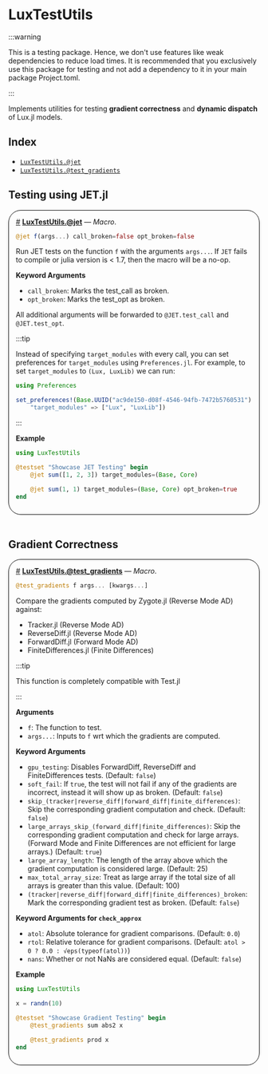 


<a id='LuxTestUtils'></a>

# LuxTestUtils


:::warning


This is a testing package. Hence, we don't use features like weak dependencies to reduce load times. It is recommended that you exclusively use this package for testing and not add a dependency to it in your main package Project.toml.


:::


Implements utilities for testing **gradient correctness** and **dynamic dispatch** of Lux.jl models.


<a id='Index'></a>

## Index

- [`LuxTestUtils.@jet`](#LuxTestUtils.@jet)
- [`LuxTestUtils.@test_gradients`](#LuxTestUtils.@test_gradients)


<a id='Testing-using-JET.jl'></a>

## Testing using JET.jl

<div style='border-width:1px; border-style:solid; border-color:black; padding: 1em; border-radius: 25px;'>
<a id='LuxTestUtils.@jet' href='#LuxTestUtils.@jet'>#</a>&nbsp;<b><u>LuxTestUtils.@jet</u></b> &mdash; <i>Macro</i>.



```julia
@jet f(args...) call_broken=false opt_broken=false
```

Run JET tests on the function `f` with the arguments `args...`. If `JET` fails to compile or julia version is < 1.7, then the macro will be a no-op.

**Keyword Arguments**

  * `call_broken`: Marks the test_call as broken.
  * `opt_broken`: Marks the test_opt as broken.

All additional arguments will be forwarded to `@JET.test_call` and `@JET.test_opt`.

:::tip

Instead of specifying `target_modules` with every call, you can set preferences for `target_modules` using `Preferences.jl`. For example, to set `target_modules` to `(Lux, LuxLib)` we can run:

```julia
using Preferences

set_preferences!(Base.UUID("ac9de150-d08f-4546-94fb-7472b5760531"),
    "target_modules" => ["Lux", "LuxLib"])
```

:::

**Example**

```julia
using LuxTestUtils

@testset "Showcase JET Testing" begin
    @jet sum([1, 2, 3]) target_modules=(Base, Core)

    @jet sum(1, 1) target_modules=(Base, Core) opt_broken=true
end
```

</div>
<br>

<a id='Gradient-Correctness'></a>

## Gradient Correctness

<div style='border-width:1px; border-style:solid; border-color:black; padding: 1em; border-radius: 25px;'>
<a id='LuxTestUtils.@test_gradients' href='#LuxTestUtils.@test_gradients'>#</a>&nbsp;<b><u>LuxTestUtils.@test_gradients</u></b> &mdash; <i>Macro</i>.



```julia
@test_gradients f args... [kwargs...]
```

Compare the gradients computed by Zygote.jl (Reverse Mode AD) against:

  * Tracker.jl (Reverse Mode AD)
  * ReverseDiff.jl (Reverse Mode AD)
  * ForwardDiff.jl (Forward Mode AD)
  * FiniteDifferences.jl (Finite Differences)

:::tip

This function is completely compatible with Test.jl

:::

**Arguments**

  * `f`: The function to test.
  * `args...`: Inputs to `f` wrt which the gradients are computed.

**Keyword Arguments**

  * `gpu_testing`: Disables ForwardDiff, ReverseDiff and FiniteDifferences tests. (Default: `false`)
  * `soft_fail`: If `true`, the test will not fail if any of the gradients are incorrect, instead it will show up as broken. (Default: `false`)
  * `skip_(tracker|reverse_diff|forward_diff|finite_differences)`: Skip the corresponding gradient computation and check. (Default: `false`)
  * `large_arrays_skip_(forward_diff|finite_differences)`: Skip the corresponding gradient computation and check for large arrays. (Forward Mode and Finite Differences are not efficient for large arrays.) (Default: `true`)
  * `large_array_length`: The length of the array above which the gradient computation is considered large. (Default: 25)
  * `max_total_array_size`: Treat as large array if the total size of all arrays is greater than this value. (Default: 100)
  * `(tracker|reverse_diff|forward_diff|finite_differences)_broken`: Mark the corresponding gradient test as broken. (Default: `false`)

**Keyword Arguments for `check_approx`**

  * `atol`: Absolute tolerance for gradient comparisons. (Default: `0.0`)
  * `rtol`: Relative tolerance for gradient comparisons. (Default: `atol > 0 ? 0.0 : √eps(typeof(atol))`)
  * `nans`: Whether or not NaNs are considered equal. (Default: `false`)

**Example**

```julia
using LuxTestUtils

x = randn(10)

@testset "Showcase Gradient Testing" begin
    @test_gradients sum abs2 x

    @test_gradients prod x
end
```

</div>
<br>

